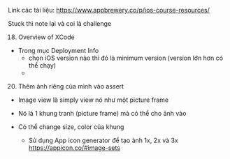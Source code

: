 Link các tài liệu: 
https://www.appbrewery.co/p/ios-course-resources/

Stuck thì note lại và coi là challenge 

18. Overview of XCode
- Trong mục Deployment Info
    + chọn iOS version nào thì đó là minimum version (version lớn hơn có thể chạy) 
    +
    
20. Thêm ảnh riêng của mình vào assert
- Image view là simply view nó như một picture frame 
- Nó là 1 khung tranh (picture frame) mà có thể cho ảnh vào
- Có thể change size, color của khung

    + Sử dụng App icon generator để tạo ảnh 1x, 2x và 3x
https://appicon.co/#image-sets


